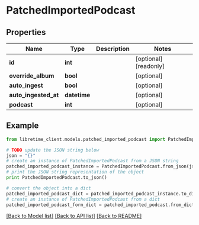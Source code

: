 # PatchedImportedPodcast


## Properties
Name | Type | Description | Notes
------------ | ------------- | ------------- | -------------
**id** | **int** |  | [optional] [readonly] 
**override_album** | **bool** |  | [optional] 
**auto_ingest** | **bool** |  | [optional] 
**auto_ingested_at** | **datetime** |  | [optional] 
**podcast** | **int** |  | [optional] 

## Example

```python
from libretime_client.models.patched_imported_podcast import PatchedImportedPodcast

# TODO update the JSON string below
json = "{}"
# create an instance of PatchedImportedPodcast from a JSON string
patched_imported_podcast_instance = PatchedImportedPodcast.from_json(json)
# print the JSON string representation of the object
print PatchedImportedPodcast.to_json()

# convert the object into a dict
patched_imported_podcast_dict = patched_imported_podcast_instance.to_dict()
# create an instance of PatchedImportedPodcast from a dict
patched_imported_podcast_form_dict = patched_imported_podcast.from_dict(patched_imported_podcast_dict)
```
[[Back to Model list]](../README.md#documentation-for-models) [[Back to API list]](../README.md#documentation-for-api-endpoints) [[Back to README]](../README.md)


